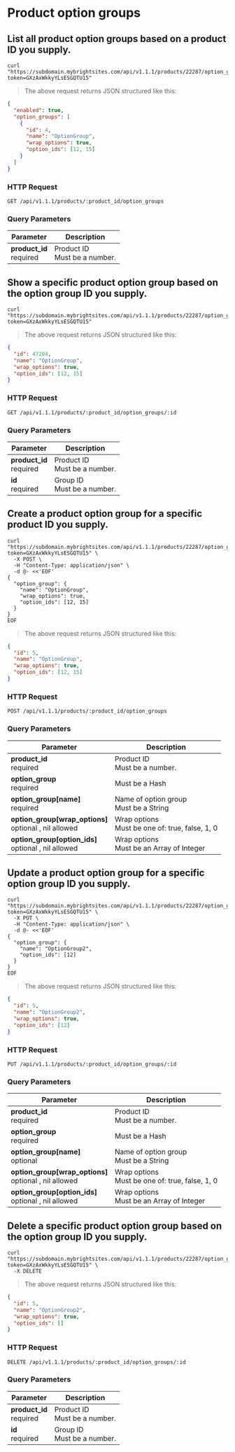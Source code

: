 #  Product option groups

## List all product option groups based on a product ID you supply.

```shell
curl "https://subdomain.mybrightsites.com/api/v1.1.1/products/22287/option_groups?token=GXzAxWkkyYLsESGQTU15"
```

> The above request returns JSON structured like this:

```json
{
  "enabled": true,
  "option_groups": [
    {
      "id": 4,
      "name": "OptionGroup",
      "wrap_options": true,
      "option_ids": [12, 15]
    }
  ]
}
```

### HTTP Request

`GET /api/v1.1.1/products/:product_id/option_groups`

### Query Parameters

Parameter | Description
--------- | -----------
<div><strong>product_id </strong></div><div> required </div> | <div>Product ID</div><div> Must be a number. </div>


## Show a specific product option group based on the option group ID you supply.

```shell
curl "https://subdomain.mybrightsites.com/api/v1.1.1/products/22287/option_groups/4?token=GXzAxWkkyYLsESGQTU15"
```

> The above request returns JSON structured like this:

```json
{
  "id": 47204,
  "name": "OptionGroup",
  "wrap_options": true,
  "option_ids": [12, 15]
}
```

### HTTP Request

`GET /api/v1.1.1/products/:product_id/option_groups/:id`

### Query Parameters

Parameter | Description
--------- | -----------
<div><strong>product_id </strong></div><div> required </div> | <div>Product ID</div><div> Must be a number. </div>
<div><strong>id </strong></div><div> required </div> | <div>Group ID</div><div> Must be a number. </div>


## Create a product option group for a specific product ID you supply.

```shell
curl "https://subdomain.mybrightsites.com/api/v1.1.1/products/22287/option_groups?token=GXzAxWkkyYLsESGQTU15" \
  -X POST \
  -H "Content-Type: application/json" \
  -d @- <<'EOF'
{
  "option_group": {
    "name": "OptionGroup",
    "wrap_options": true,
    "option_ids": [12, 15]
  }
}
EOF
```

> The above request returns JSON structured like this:

```json
{
  "id": 5,
  "name": "OptionGroup",
  "wrap_options": true,
  "option_ids": [12, 15]
}
```

### HTTP Request

`POST /api/v1.1.1/products/:product_id/option_groups`

### Query Parameters

Parameter | Description
--------- | -----------
<div><strong>product_id </strong></div><div> required </div> | <div>Product ID</div><div> Must be a number. </div>
<div><strong>option_group </strong></div><div> required </div> | <div> Must be a Hash </div>
<div><strong>option_group[name] </strong></div><div> required </div> | <div>Name of option group</div><div> Must be a String </div>
<div><strong>option_group[wrap_options] </strong></div><div> optional , nil allowed </div> | <div>Wrap options</div><div> Must be one of: true, false, 1, 0 </div>
<div><strong>option_group[option_ids] </strong></div><div> optional , nil allowed </div> | <div>Wrap options</div><div> Must be an Array of Integer </div>


## Update a product option group for a specific option group ID you supply.

```shell
curl "https://subdomain.mybrightsites.com/api/v1.1.1/products/22287/option_groups/5?token=GXzAxWkkyYLsESGQTU15" \
  -X PUT \
  -H "Content-Type: application/json" \
  -d @- <<'EOF'
{
  "option_group": {
    "name": "OptionGroup2",
    "option_ids": [12]
  }
}
EOF
```

> The above request returns JSON structured like this:

```json
{
  "id": 5,
  "name": "OptionGroup2",
  "wrap_options": true,
  "option_ids": [12]
}
```

### HTTP Request

`PUT /api/v1.1.1/products/:product_id/option_groups/:id`

### Query Parameters

Parameter | Description
--------- | -----------
<div><strong>product_id </strong></div><div> required </div> | <div>Product ID</div><div> Must be a number. </div>
<div><strong>option_group </strong></div><div> required </div> | <div> Must be a Hash </div>
<div><strong>option_group[name] </strong></div><div> optional </div> | <div>Name of option group</div><div> Must be a String </div>
<div><strong>option_group[wrap_options] </strong></div><div> optional , nil allowed </div> | <div>Wrap options</div><div> Must be one of: true, false, 1, 0 </div>
<div><strong>option_group[option_ids] </strong></div><div> optional , nil allowed </div> | <div>Wrap options</div><div> Must be an Array of Integer </div>


## Delete a specific product option group based on the option group ID you supply.

```shell
curl "https://subdomain.mybrightsites.com/api/v1.1.1/products/22287/option_groups/5?token=GXzAxWkkyYLsESGQTU15" \
  -X DELETE
```

> The above request returns JSON structured like this:

```json
{
  "id": 5,
  "name": "OptionGroup2",
  "wrap_options": true,
  "option_ids": []
}
```

### HTTP Request

`DELETE /api/v1.1.1/products/:product_id/option_groups/:id`

### Query Parameters

Parameter | Description
--------- | -----------
<div><strong>product_id </strong></div><div> required </div> | <div>Product ID</div><div> Must be a number. </div>
<div><strong>id </strong></div><div> required </div> | <div>Group ID</div><div> Must be a number. </div>


